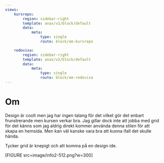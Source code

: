 ```yaml
---
views:
    kursrepo:
        region: sidebar-right
        template: anax/v2/block/default
        data:
            meta: 
                type: single
                route: block/om-kursrepo

    redovisa:
        region: sidebar-right
        template: anax/v2/block/default
        data:
            meta: 
                type: single
                route: block/om-redovisa
---
```

Om
=========================

Design är coolt men jag har ingen talang för det vilket gör det enbart frunstrerande men kursen verkar bra. Jag gillar dock inte att jobba med grid för det känns som jag aldrig 
direkt kommer använda denna stilen för att skapa en hemsida. 
Men kan väl kanske vara bra att kunna ifall det skulle hända. 

Tycker grid är knepigt och att komma på en design ide. 

[FIGURE src=image/info2-512.png?w=300]
